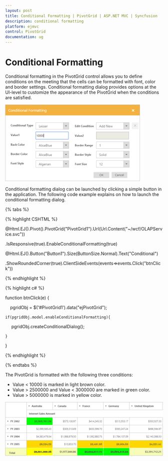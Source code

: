 ```yaml
---
layout: post
title: Conditional Formatting | PivotGrid | ASP.NET MVC | Syncfusion
description: conditional formatting
platform: ejmvc
control: PivotGrid
documentation: ug
---
```


# Conditional Formatting

Conditional formatting in the PivotGrid control allows you to define conditions on the meeting that the cells can be formatted with font, color and border settings. Conditional formatting dialog provides options at the UI-level to customize the appearance of the PivotGrid when the conditions are satisfied. 

![](Conditional-Formatting_images/Conditional-Formatting_img1.png)



Conditional formatting dialog can be launched by clicking a simple button in the application. The following code example explains on how to launch the conditional formatting dialog.

{% tabs %}  

{% highlight CSHTML %}

@Html.EJ().Pivot().PivotGrid("PivotGrid1").Url(Url.Content("~/wcf/OLAPService.svc"))

.IsResponsive(true).EnableConditionalFormatting(true)



@Html.EJ().Button("Button1").Size(ButtonSize.Normal).Text("Conditional")

.ShowRoundedCorner(true).ClientSideEvents(events=>events.Click("btnClick"))

{% endhighlight %}
	
{% highlight c# %} 


function btnClick(e) 
{

    pgridObj = $('#PivotGrid1').data("ejPivotGrid");

    if(pgridObj.model.enableConditionalFormatting){

        pgridObj.createConditionalDialog();

    }

}

{% endhighlight %}

{% endtabs %}  


The PivotGrid is formatted with the following three conditions:

* Value < 10000 is marked in light brown color.
* Value > 2500000 and Value < 3000000 are marked in green color.
* Value > 5000000 is marked in yellow color.

![](Conditional-Formatting_images/Conditional-Formatting_img2.png)



